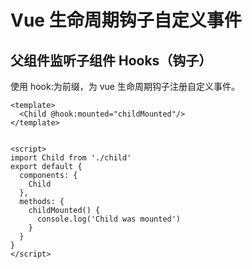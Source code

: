 # Vue 生命周期钩子自定义事件

## 父组件监听子组件 Hooks（钩子）

使用 hook:为前缀，为 vue 生命周期钩子注册自定义事件。

```vue
<template>
  <Child @hook:mounted="childMounted"/>
</template>


<script>
import Child from './child'
export default {
  components: {
    Child
  },
  methods: {
    childMounted() {
      console.log('Child was mounted')
    }
  }
}
</script>
```
